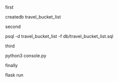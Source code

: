 first 

createdb travel_bucket_list

second 

psql -d travel_bucket_list -f db/travel_bucket_list.sql

third

python3 console.py

finally 

flask run